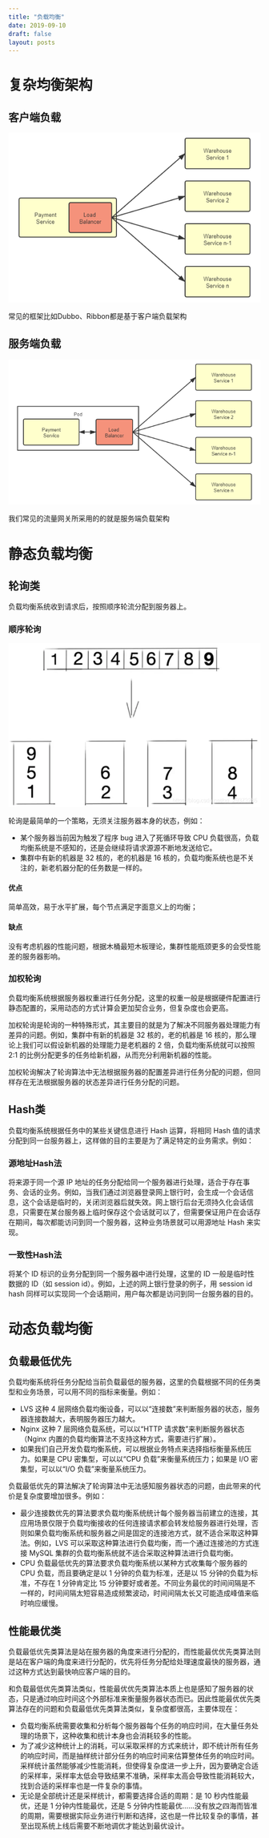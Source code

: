 ```yaml
---
title: "负载均衡"
date: 2019-09-10
draft: false
layout: posts
---
```


# 复杂均衡架构
## 客户端负载
![5-客户端负载](https://raw.githubusercontent.com/Leowuqunqun/img/master/image5-%E5%AE%A2%E6%88%B7%E7%AB%AF%E8%B4%9F%E8%BD%BD.png)

常见的框架比如Dubbo、Ribbon都是基于客户端负载架构

## 服务端负载
![5-服务端负载](https://raw.githubusercontent.com/Leowuqunqun/img/master/image5-%E6%9C%8D%E5%8A%A1%E7%AB%AF%E8%B4%9F%E8%BD%BD.png)

我们常见的流量网关所采用的的就是服务端负载架构 

# 静态负载均衡
## 轮询类
负载均衡系统收到请求后，按照顺序轮流分配到服务器上。
### 顺序轮询

![顺序轮询](https://raw.githubusercontent.com/Leowuqunqun/img/master/image1652075912392-767edbe4-c4a0-40a6-874a-d4133c702a74.png)

轮询是最简单的一个策略，无须关注服务器本身的状态，例如：

- 某个服务器当前因为触发了程序 bug 进入了死循环导致 CPU 负载很高，负载均衡系统是不感知的，还是会继续将请求源源不断地发送给它。
- 集群中有新的机器是 32 核的，老的机器是 16 核的，负载均衡系统也是不关注的，新老机器分配的任务数是一样的。
#### 优点
简单高效，易于水平扩展，每个节点满足字面意义上的均衡；
#### 缺点
没有考虑机器的性能问题，根据木桶最短木板理论，集群性能瓶颈更多的会受性能差的服务器影响。
### 加权轮询
负载均衡系统根据服务器权重进行任务分配，这里的权重一般是根据硬件配置进行静态配置的，采用动态的方式计算会更加契合业务，但复杂度也会更高。

加权轮询是轮询的一种特殊形式，其主要目的就是为了解决不同服务器处理能力有差异的问题。例如，集群中有新的机器是 32 核的，老的机器是 16 核的，那么理论上我们可以假设新机器的处理能力是老机器的 2 倍，负载均衡系统就可以按照 2:1 的比例分配更多的任务给新机器，从而充分利用新机器的性能。

加权轮询解决了轮询算法中无法根据服务器的配置差异进行任务分配的问题，但同样存在无法根据服务器的状态差异进行任务分配的问题。
## Hash类
负载均衡系统根据任务中的某些关键信息进行 Hash 运算，将相同 Hash 值的请求分配到同一台服务器上，这样做的目的主要是为了满足特定的业务需求。例如：
### 源地址Hash法
将来源于同一个源 IP 地址的任务分配给同一个服务器进行处理，适合于存在事务、会话的业务。例如，当我们通过浏览器登录网上银行时，会生成一个会话信息，这个会话是临时的，关闭浏览器后就失效。网上银行后台无须持久化会话信息，只需要在某台服务器上临时保存这个会话就可以了，但需要保证用户在会话存在期间，每次都能访问到同一个服务器，这种业务场景就可以用源地址 Hash 来实现。
### 一致性Hash法
将某个 ID 标识的业务分配到同一个服务器中进行处理，这里的 ID 一般是临时性数据的 ID（如 session id）。例如，上述的网上银行登录的例子，用 session id hash 同样可以实现同一个会话期间，用户每次都是访问到同一台服务器的目的。

# 动态负载均衡
## 负载最低优先
负载均衡系统将任务分配给当前负载最低的服务器，这里的负载根据不同的任务类型和业务场景，可以用不同的指标来衡量。例如：

- LVS 这种 4 层网络负载均衡设备，可以以“连接数”来判断服务器的状态，服务器连接数越大，表明服务器压力越大。
- Nginx 这种 7 层网络负载系统，可以以“HTTP 请求数”来判断服务器状态（Nginx 内置的负载均衡算法不支持这种方式，需要进行扩展）。
- 如果我们自己开发负载均衡系统，可以根据业务特点来选择指标衡量系统压力。如果是 CPU 密集型，可以以“CPU 负载”来衡量系统压力；如果是 I/O 密集型，可以以“I/O 负载”来衡量系统压力。

负载最低优先的算法解决了轮询算法中无法感知服务器状态的问题，由此带来的代价是复杂度要增加很多。例如：

- 最少连接数优先的算法要求负载均衡系统统计每个服务器当前建立的连接，其应用场景仅限于负载均衡接收的任何连接请求都会转发给服务器进行处理，否则如果负载均衡系统和服务器之间是固定的连接池方式，就不适合采取这种算法。例如，LVS 可以采取这种算法进行负载均衡，而一个通过连接池的方式连接 MySQL 集群的负载均衡系统就不适合采取这种算法进行负载均衡。
- CPU 负载最低优先的算法要求负载均衡系统以某种方式收集每个服务器的 CPU 负载，而且要确定是以 1 分钟的负载为标准，还是以 15 分钟的负载为标准，不存在 1 分钟肯定比 15 分钟要好或者差。不同业务最优的时间间隔是不一样的，时间间隔太短容易造成频繁波动，时间间隔太长又可能造成峰值来临时响应缓慢。
## 性能最优类
负载最低优先类算法是站在服务器的角度来进行分配的，而性能最优优先类算法则是站在客户端的角度来进行分配的，优先将任务分配给处理速度最快的服务器，通过这种方式达到最快响应客户端的目的。

和负载最低优先类算法类似，性能最优优先类算法本质上也是感知了服务器的状态，只是通过响应时间这个外部标准来衡量服务器状态而已。因此性能最优优先类算法存在的问题和负载最低优先类算法类似，复杂度都很高，主要体现在：

- 负载均衡系统需要收集和分析每个服务器每个任务的响应时间，在大量任务处理的场景下，这种收集和统计本身也会消耗较多的性能。
- 为了减少这种统计上的消耗，可以采取采样的方式来统计，即不统计所有任务的响应时间，而是抽样统计部分任务的响应时间来估算整体任务的响应时间。采样统计虽然能够减少性能消耗，但使得复杂度进一步上升，因为要确定合适的采样率，采样率太低会导致结果不准确，采样率太高会导致性能消耗较大，找到合适的采样率也是一件复杂的事情。
- 无论是全部统计还是采样统计，都需要选择合适的周期：是 10 秒内性能最优，还是 1 分钟内性能最优，还是 5 分钟内性能最优……没有放之四海而皆准的周期，需要根据实际业务进行判断和选择，这也是一件比较复杂的事情，甚至出现系统上线后需要不断地调优才能达到最优设计。

